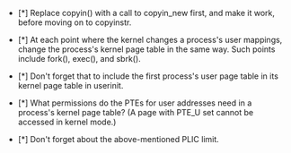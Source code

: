- [*] Replace copyin() with a call to copyin_new first, and make it work, before moving on to copyinstr.

- [*] At each point where the kernel changes a process's user mappings, change the process's kernel page table in the same way. Such points include fork(), exec(), and sbrk().

- [*] Don't forget that to include the first process's user page table in its kernel page table in userinit.

- [*] What permissions do the PTEs for user addresses need in a process's kernel page table? (A page with PTE_U set cannot be accessed in kernel mode.)

- [*] Don't forget about the above-mentioned PLIC limit.